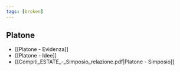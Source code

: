 ```yaml
---
tags: [broken]
---
```

## Platone
- [[Platone - Evidenza]]
- [[Platone - Idee]]
- [[Compiti_ESTATE_-_Simposio_relazione.pdf|Platone - Simposio]]
